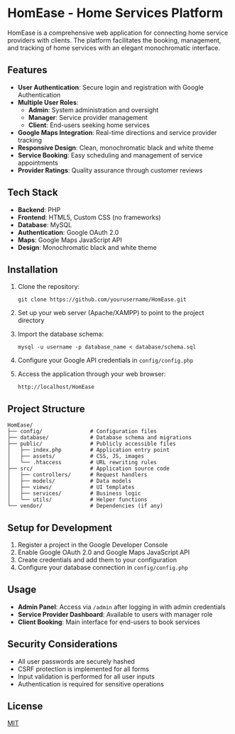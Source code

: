 # HomEase - Home Services Platform

HomEase is a comprehensive web application for connecting home service providers with clients. The platform facilitates the booking, management, and tracking of home services with an elegant monochromatic interface.

## Features

- **User Authentication**: Secure login and registration with Google Authentication
- **Multiple User Roles**:
  - **Admin**: System administration and oversight
  - **Manager**: Service provider management
  - **Client**: End-users seeking home services
- **Google Maps Integration**: Real-time directions and service provider tracking
- **Responsive Design**: Clean, monochromatic black and white theme
- **Service Booking**: Easy scheduling and management of service appointments
- **Provider Ratings**: Quality assurance through customer reviews

## Tech Stack

- **Backend**: PHP
- **Frontend**: HTML5, Custom CSS (no frameworks)
- **Database**: MySQL
- **Authentication**: Google OAuth 2.0
- **Maps**: Google Maps JavaScript API
- **Design**: Monochromatic black and white theme

## Installation

1. Clone the repository:
   ```
   git clone https://github.com/yourusername/HomEase.git
   ```

2. Set up your web server (Apache/XAMPP) to point to the project directory

3. Import the database schema:
   ```
   mysql -u username -p database_name < database/schema.sql
   ```

4. Configure your Google API credentials in `config/config.php`

5. Access the application through your web browser:
   ```
   http://localhost/HomEase
   ```

## Project Structure

```
HomEase/
├── config/               # Configuration files
├── database/             # Database schema and migrations
├── public/               # Publicly accessible files
│   ├── index.php         # Application entry point
│   ├── assets/           # CSS, JS, images
│   └── .htaccess         # URL rewriting rules
├── src/                  # Application source code
│   ├── controllers/      # Request handlers
│   ├── models/           # Data models
│   ├── views/            # UI templates
│   ├── services/         # Business logic
│   └── utils/            # Helper functions
└── vendor/               # Dependencies (if any)
```

## Setup for Development

1. Register a project in the Google Developer Console
2. Enable Google OAuth 2.0 and Google Maps JavaScript API
3. Create credentials and add them to your configuration
4. Configure your database connection in `config/config.php`

## Usage

- **Admin Panel**: Access via `/admin` after logging in with admin credentials
- **Service Provider Dashboard**: Available to users with manager role
- **Client Booking**: Main interface for end-users to book services

## Security Considerations

- All user passwords are securely hashed
- CSRF protection is implemented for all forms
- Input validation is performed for all user inputs
- Authentication is required for sensitive operations

## License

[MIT](LICENSE) 